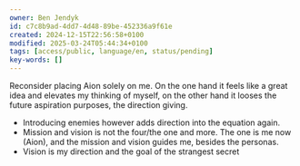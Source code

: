 ```yaml
---
owner: Ben Jendyk
id: c7c8b9ad-4dd7-4d48-89be-452336a9f61e
created: 2024-12-15T22:56:58+0100
modified: 2025-03-24T05:44:34+0100
tags: [access/public, language/en, status/pending]
key-words: []
---
```


Reconsider placing Aion solely on me. On the one hand it feels like a great idea and elevates my thinking of myself, on the other hand it looses the future aspiration purposes, the direction giving.
- Introducing enemies however adds direction into the equation again.
- Mission and vision is not the four/the one and more. The one is me now (Aion), and the mission and vision guides me, besides the personas.
- Vision is my direction and the goal of the strangest secret